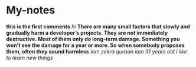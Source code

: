 # My-notes
**this is the first comments**
*hi*
**There are many small factors that slowly and gradually harm a developer’s projects. They are not immediately destructive. Most of them only do long-term damage. Something you won’t see the damage for a year or more. So when somebody proposes them, often they sound harmless**
*iam zekra quraan iam 31 years old i like to learn new things*


